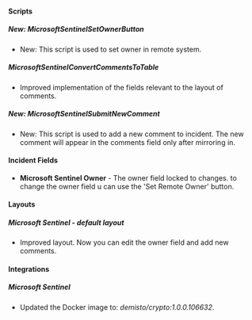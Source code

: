 
#### Scripts

##### New: MicrosoftSentinelSetOwnerButton

- New: This script is used to set owner in remote system.

##### MicrosoftSentinelConvertCommentsToTable

- Improved implementation of the fields relevant to the layout of comments.

##### New: MicrosoftSentinelSubmitNewComment

- New: This script is used to add a new comment to incident. The new comment will appear in the comments field only after mirroring in.

#### Incident Fields

- **Microsoft Sentinel Owner** - The owner field locked to changes. to change the owner field u can use the 'Set Remote Owner' button.

#### Layouts

##### Microsoft Sentinel - default layout

- Improved layout. Now you can edit the owner field and add new comments.

#### Integrations

##### Microsoft Sentinel

- Updated the Docker image to: *demisto/crypto:1.0.0.106632*.
